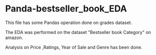 # Panda-bestseller_book_EDA

This file has some Pandas operation done on  grades dataset.

The EDA was performed on the dataset "Bestseller book Category" on amazon.

Analysis on Price ,Ratings, Year of Sale and Genre has been done.

